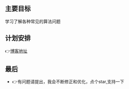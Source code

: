<!--
 * @Descripttion: 🐉内容简要概述
 * @Author: xinxin
 * @Date: 2020-02-22 10:16:12
 * @LastEditTime: 2021-06-02 11:08:06
 -->
## 主要目标
学习了解各种常见的算法问题
## 计划安排
👉[博客地址](https://blog.csdn.net/xinpxxin/category_9702664.html)
## 最后
- 👉有问题请提出，我会不断修正和优化，点个star,支持一下
